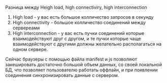 Разница между Heigh load, high connectiviry, high interconnection

1. High load - у вас есть большое колличество запросов в секунду
2. High connectivity - большое колличество соединений между сервереами
3. High interconnection - у вас есть пучки соединений которые взаимодействуют друг с другом, и те пучки которые чаще взаимодействуют с другими должны желательно располагаться на одном сервере. 


Сейчас браузеры с помощью файла manifest и js позволяют закешировать достаточно большой объем данных, со своей локальной БД, что позволяет пользователю работать оффлайн, и при появлении соединения синхронизировать данные с сервером.